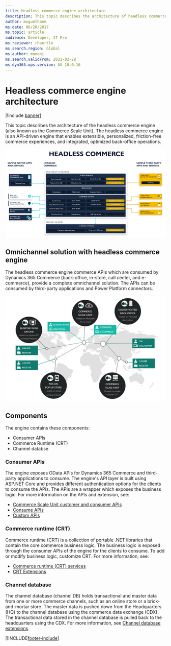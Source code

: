 ```yaml
---
title: Headless commerce engine architecture
description: This topic describes the architecture of headless commerce engine.
author: mugunthanm
ms.date: 06/20/2017
ms.topic: article
audience: Developer, IT Pro
ms.reviewer: rhaertle
ms.search.region: Global
ms.author: mumani
ms.search.validFrom: 2021-02-28
ms.dyn365.ops.version: AX 10.0.16
---
```


# Headless commerce engine architecture

[!include [banner](../includes/banner.md)]

This topic describes the architecture of the headless commerce engine (also known as the Commerce Scale Unit). The headless commerce engine is an API-driven engine that enables extensible, personalized, friction-free commerce experiences, and integrated, optimized back-office operations.

![Commerce Scale Unit architecture diagram](./media/CSU.PNG)

## Omnichannel solution with headless commerce engine

The headless commerce engine commerce APIs which are consumed by Dynamics 365 Commerce (back-office, in-store, call center, and e-commerce), provide a complete omnichannel solution. The APIs can be consumed by third-party applications and Power Platform connectors.

![Commerce Scale Unit plateform integration diagram](./media/CSUConsumer.PNG)

## Components

The engine contains these components:

+ Consumer APIs
+ Commerce Runtime (CRT)
+ Channel databse

### Consumer APIs

The engine exposes OData APIs for Dynamics 365 Commerce and third-party applications to consume. The engine's API layer is built using ASP.NET Core and provides different authentication options for the clients to consume the APIs. The APIs are a wrapper which exposes the business logic. For more information on the APIs and extension, see:

+ [Commerce Scale Unit customer and consumer APIs](retail-server-customer-consumer-api.md)
+ [Consume APIs](consume-retail-server-api.md)
+ [Custom APIs](retail-server-icontroller-extension.md)

### Commerce runtime (CRT)

Commerce runtime (CRT) is a collection of portable .NET libraries that contain the core commerce business logic. The business logic is exposed through the consumer APIs of the engine for the clients to consume. To add or modify business logic, customize CRT. For more information, see:

+ [Commerce runtime (CRT) services](crt-services.md)
+ [CRT Extensions](commerce-runtime-extensibility.md)

### Channel database

The channel database (channel DB) holds transactional and master data from one or more commerce channels, such as an online store or a brick-and-mortar store. The master data is pushed down from the Headquarters (HQ) to the channel database using the commerce data exchange (CDX). The transactional data stored in the channel database is pulled back to the headquarters using the CDX. For more information, see [Channel database extensions](channel-db-extensions).

[!INCLUDE[footer-include](../../includes/footer-banner.md)]
